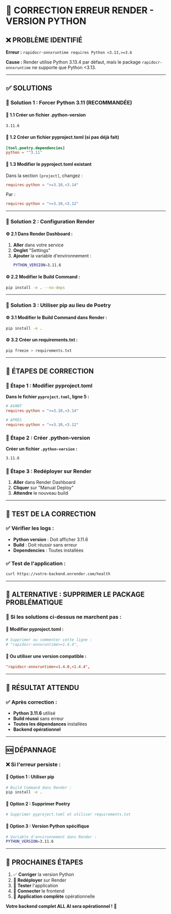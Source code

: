# 🔧 CORRECTION ERREUR RENDER - VERSION PYTHON

## ❌ **PROBLÈME IDENTIFIÉ**

**Erreur :** `rapidocr-onnxruntime requires Python <3.13,>=3.6`

**Cause :** Render utilise Python 3.13.4 par défaut, mais le package `rapidocr-onnxruntime` ne supporte que Python <3.13.

---

## ✅ **SOLUTIONS**

### 🎯 **Solution 1 : Forcer Python 3.11 (RECOMMANDÉE)**

#### 📝 **1.1 Créer un fichier .python-version**
```bash
3.11.6
```

#### 📝 **1.2 Créer un fichier pyproject.toml (si pas déjà fait)**
```toml
[tool.poetry.dependencies]
python = "^3.11"
```

#### 📝 **1.3 Modifier le pyproject.toml existant**
Dans la section `[project]`, changez :
```toml
requires-python = ">=3.10,<3.14"
```
Par :
```toml
requires-python = ">=3.10,<3.12"
```

---

### 🎯 **Solution 2 : Configuration Render**

#### ⚙️ **2.1 Dans Render Dashboard :**
1. **Aller** dans votre service
2. **Onglet** "Settings"
3. **Ajouter** la variable d'environnement :
   ```bash
   PYTHON_VERSION=3.11.6
   ```

#### ⚙️ **2.2 Modifier le Build Command :**
```bash
pip install -e . --no-deps
```

---

### 🎯 **Solution 3 : Utiliser pip au lieu de Poetry**

#### ⚙️ **3.1 Modifier le Build Command dans Render :**
```bash
pip install -e .
```

#### ⚙️ **3.2 Créer un requirements.txt :**
```bash
pip freeze > requirements.txt
```

---

## 🚀 **ÉTAPES DE CORRECTION**

### 🔧 **Étape 1 : Modifier pyproject.toml**

**Dans le fichier `pyproject.toml`, ligne 5 :**
```toml
# AVANT
requires-python = ">=3.10,<3.14"

# APRÈS
requires-python = ">=3.10,<3.12"
```

### 🔧 **Étape 2 : Créer .python-version**

**Créer un fichier `.python-version` :**
```bash
3.11.6
```

### 🔧 **Étape 3 : Redéployer sur Render**

1. **Aller** dans Render Dashboard
2. **Cliquer** sur "Manual Deploy"
3. **Attendre** le nouveau build

---

## 🧪 **TEST DE LA CORRECTION**

### ✅ **Vérifier les logs :**
- **Python version** : Doit afficher 3.11.6
- **Build** : Doit réussir sans erreur
- **Dependencies** : Toutes installées

### ✅ **Test de l'application :**
```bash
curl https://votre-backend.onrender.com/health
```

---

## 🎯 **ALTERNATIVE : SUPPRIMER LE PACKAGE PROBLÉMATIQUE**

### 🔧 **Si les solutions ci-dessus ne marchent pas :**

#### 📝 **Modifier pyproject.toml :**
```toml
# Supprimer ou commenter cette ligne :
# "rapidocr-onnxruntime>=1.4.4",
```

#### 📝 **Ou utiliser une version compatible :**
```toml
"rapidocr-onnxruntime>=1.4.0,<1.4.4",
```

---

## 🎊 **RÉSULTAT ATTENDU**

### ✅ **Après correction :**
- **Python 3.11.6** utilisé
- **Build réussi** sans erreur
- **Toutes les dépendances** installées
- **Backend opérationnel**

---

## 🆘 **DÉPANNAGE**

### ❌ **Si l'erreur persiste :**

#### 🔧 **Option 1 : Utiliser pip**
```bash
# Build Command dans Render :
pip install -e .
```

#### 🔧 **Option 2 : Supprimer Poetry**
```bash
# Supprimer pyproject.toml et utiliser requirements.txt
```

#### 🔧 **Option 3 : Version Python spécifique**
```bash
# Variable d'environnement dans Render :
PYTHON_VERSION=3.11.6
```

---

## 🚀 **PROCHAINES ÉTAPES**

1. ✅ **Corriger** la version Python
2. 🔄 **Redéployer** sur Render
3. 🧪 **Tester** l'application
4. 🔗 **Connecter** le frontend
5. 🎉 **Application complète** opérationnelle

**Votre backend complet ALL AI sera opérationnel !** 🚀
